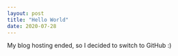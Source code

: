 ```yaml
---
layout: post
title: "Hello World"
date: 2020-07-28
---
```


My blog hosting ended, so I decided to switch to GitHub :) 
